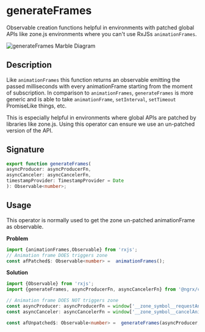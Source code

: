 # generateFrames

Observable creation functions helpful in environments with patched global APIs like zone.js environments where you can't use RxJSs `animationFrames`.

![generateFrames Marble Diagram](generated/images/guide/component/generateFrames.png)
## Description 

Like `animationFrames` this function returns an observable emitting the passed milliseconds with every animationFrame starting from the moment of subscription.
In comparison to `animationFrames`, `generateFrames` is more generic and is able to take `animationFrame`, `setInterval`, `setTimeout` PromiseLike things, etc.

This is especially helpful in environments where global APIs are patched by libraries like zone.js. 
Using this operator can ensure we use an un-patched version of the API.

## Signature

```typescript
export function generateFrames(
asyncProducer: asyncProducerFn,
asyncCanceler: asyncCancelerFn,
timestampProvider: TimestampProvider = Date
): Observable<number>;
```

## Usage
This operator is normally used to get the zone un-patched animationFrame as observable. 

**Problem**
```typescript
import {animationFrames,Observable} from 'rxjs';
// Animation frame DOES triggers zone
const afPatched$: Observable<number> =  animationFrames();
```

**Solution**
```typescript
import {Observable} from 'rxjs';
import {generateFrames, asyncProducerFn, asyncCancelerFn} from '@ngrx/component';

// Animation frame DOES NOT triggers zone
const asyncProducer: asyncProducerFn = window['__zone_symbol__requestAnimationFrame'];
const asyncCanceler: asyncCancelerFn = window['__zone_symbol__cancelAnimationFrame'];

const afUnpatched$: Observable<number> =  generateFrames(asyncProducer,asyncCanceler);
```
